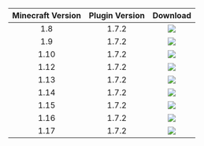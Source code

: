 | Minecraft Version      | Plugin Version | Download    |
|   :----:   |    :----:   |    :----:   |
| 1.8    | 1.7.2       | [<img src="https://raw.githubusercontent.com/latch93/Money4Mobs/master/images/download%20button.png">](https://github.com/latch93/Money4Mobs/raw/master/jar%20files/Money4Mobs-v1.7.2---1.8.jar)  |
| 1.9    | 1.7.2    | [<img src="https://raw.githubusercontent.com/latch93/Money4Mobs/master/images/download%20button.png">](https://github.com/latch93/Money4Mobs/raw/master/jar%20files/Money4Mobs-v1.7.2---1.9.jar)      |
| 1.10   | 1.7.2       | [<img src="https://raw.githubusercontent.com/latch93/Money4Mobs/master/images/download%20button.png">](https://github.com/latch93/Money4Mobs/raw/master/jar%20files/Money4Mobs-v1.7.2---1.10.jar)  |
| 1.12   | 1.7.2        | [<img src="https://raw.githubusercontent.com/latch93/Money4Mobs/master/images/download%20button.png">](https://github.com/latch93/Money4Mobs/raw/master/jar%20files/Money4Mobs-v1.7.2---1.12.jar)      |
| 1.13   | 1.7.2       | [<img src="https://raw.githubusercontent.com/latch93/Money4Mobs/master/images/download%20button.png">](https://github.com/latch93/Money4Mobs/raw/master/jar%20files/Money4Mobs-v1.7.2---1.13.jar)  |
| 1.14   | 1.7.2        | [<img src="https://raw.githubusercontent.com/latch93/Money4Mobs/master/images/download%20button.png">](https://github.com/latch93/Money4Mobs/raw/master/jar%20files/Money4Mobs-v1.7.2---1.14.jar)      |
| 1.15   | 1.7.2      | [<img src="https://raw.githubusercontent.com/latch93/Money4Mobs/master/images/download%20button.png">](https://github.com/latch93/Money4Mobs/raw/master/jar%20files/Money4Mobs-v1.7.2---1.15.jar)  |
| 1.16   | 1.7.2       | [<img src="https://raw.githubusercontent.com/latch93/Money4Mobs/master/images/download%20button.png">](https://github.com/latch93/Money4Mobs/raw/master/jar%20files/Money4Mobs-v1.7.2---1.16.jar)      |
| 1.17   | 1.7.2    | [<img src="https://raw.githubusercontent.com/latch93/Money4Mobs/master/images/download%20button.png">](https://github.com/latch93/Money4Mobs/raw/master/jar%20files/Money4Mobs-v1.7.2---1.17.jar)      |